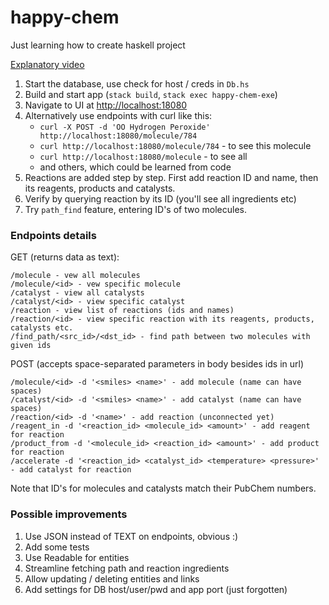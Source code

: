 # happy-chem

Just learning how to create haskell project

[Explanatory video](https://youtu.be/wMzyaH2-C1A)

1. Start the database, use check for host / creds in `Db.hs`
2. Build and start app (`stack build`, `stack exec happy-chem-exe`)
3. Navigate to UI at [http://localhost:18080](http://localhost:18080)
4. Alternatively use endpoints with curl like this:
    - `curl -X POST -d 'OO Hydrogen Peroxide' http://localhost:18080/molecule/784`
    - `curl http://localhost:18080/molecule/784` - to see this molecule
    - `curl http://localhost:18080/molecule` - to see all
    - and others, which could be learned from code
5. Reactions are added step by step. First add reaction ID and name, then
    its reagents, products and catalysts.
6. Verify by querying reaction by its ID (you'll see all ingredients etc)
7. Try `path_find` feature, entering ID's of two molecules.

### Endpoints details

GET (returns data as text):

    /molecule - vew all molecules
    /molecule/<id> - vew specific molecule
    /catalyst - view all catalysts
    /catalyst/<id> - view specific catalyst
    /reaction - view list of reactions (ids and names)
    /reaction/<id> - view specific reaction with its reagents, products, catalysts etc.
    /find_path/<src_id>/<dst_id> - find path between two molecules with given ids

POST (accepts space-separated parameters in body besides ids in url)

    /molecule/<id> -d '<smiles> <name>' - add molecule (name can have spaces)
    /catalyst/<id> -d '<smiles> <name>' - add catalyst (name can have spaces)
    /reaction/<id> -d '<name>' - add reaction (unconnected yet)
    /reagent_in -d '<reaction_id> <molecule_id> <amount>' - add reagent for reaction
    /product_from -d '<molecule_id> <reaction_id> <amount>' - add product for reaction
    /accelerate -d '<reaction_id> <catalyst_id> <temperature> <pressure>' - add catalyst for reaction

Note that ID's for molecules and catalysts match their PubChem numbers.

### Possible improvements

1. Use JSON instead of TEXT on endpoints, obvious :)
2. Add some tests
3. Use Readable for entities
4. Streamline fetching path and reaction ingredients
5. Allow updating / deleting entities and links
6. Add settings for DB host/user/pwd and app port (just forgotten)
